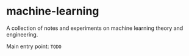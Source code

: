 # machine-learning

A collection of notes and experiments on machine learning theory and engineering.

Main entry point: `TODO`
